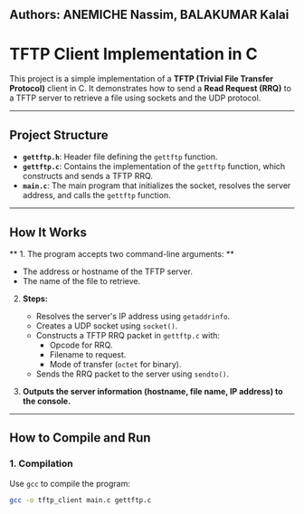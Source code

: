 Authors: ANEMICHE Nassim, BALAKUMAR Kalai
---
 # TFTP Client Implementation in C 

This project is a simple implementation of a **TFTP (Trivial File Transfer Protocol)** client in C. It demonstrates how to send a **Read Request (RRQ)** to a TFTP server to retrieve a file using sockets and the UDP protocol.

---
 ##  **Project Structure** 

- **`gettftp.h`**: Header file defining the `gettftp` function.
- **`gettftp.c`**: Contains the implementation of the `gettftp` function, which constructs and sends a TFTP RRQ.
- **`main.c`**: The main program that initializes the socket, resolves the server address, and calls the `gettftp` function.

---

 ##  **How It Works**

** 1. The program accepts two command-line arguments: ** 
   - The address or hostname of the TFTP server.
   - The name of the file to retrieve.

2. **Steps:**
   - Resolves the server's IP address using `getaddrinfo`.
   - Creates a UDP socket using `socket()`.
   - Constructs a TFTP RRQ packet in `gettftp.c` with:
     - Opcode for RRQ.
     - Filename to request.
     - Mode of transfer (`octet` for binary).
   - Sends the RRQ packet to the server using `sendto()`.

3. **Outputs the server information (hostname, file name, IP address) to the console.**

---

## **How to Compile and Run**

### **1. Compilation**

Use `gcc` to compile the program:
```bash
gcc -o tftp_client main.c gettftp.c


